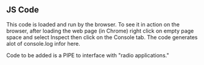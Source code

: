 ## JS Code

This code is loaded and run by the browser. To see it in action on the browser, after loading
the web page (in Chrome) right click on empty page space and select Inspect then click on
the Console tab. The code generates alot of console.log infor here.

Code to be added is a PIPE to interface with "radio applications." 